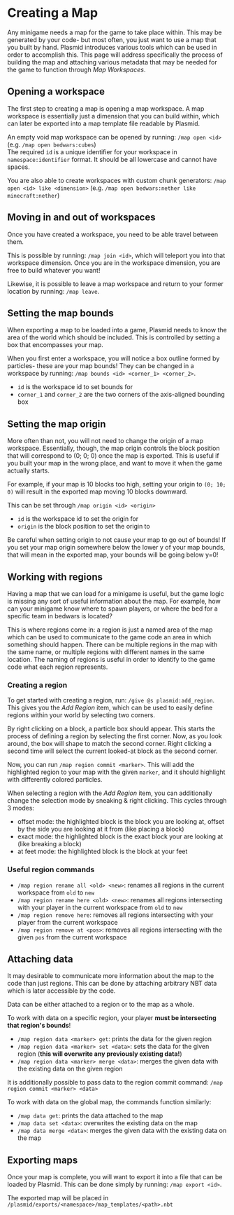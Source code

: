 # Creating a Map
Any minigame needs a map for the game to take place within. This may be generated by your code- but most often, you just want to use a map that you built by hand. Plasmid introduces various tools which can be used in order to accomplish this. This page will address specifically the process of building the map and attaching various metadata that may be needed for the game to function through _Map Workspaces_.

## Opening a workspace
The first step to creating a map is opening a map workspace. A map workspace is essentially just a dimension that you can build within, which can later be exported into a map template file readable by Plasmid.

An empty void map workspace can be opened by running: `/map open <id>` (e.g. `/map open bedwars:cubes`)  
The required `id` is a unique identifier for your workspace in `namespace:identifier` format. It should be all lowercase and cannot have spaces.

You are also able to create workspaces with custom chunk generators: `/map open <id> like <dimension>` (e.g. `/map open bedwars:nether like minecraft:nether`)

## Moving in and out of workspaces
Once you have created a workspace, you need to be able travel between them.

This is possible by running: `/map join <id>`, which will teleport you into that workspace dimension.
Once you are in the workspace dimension, you are free to build whatever you want!

Likewise, it is possible to leave a map workspace and return to your former location by running: `/map leave`.

## Setting the map bounds
When exporting a map to be loaded into a game, Plasmid needs to know the area of the world which should be included. This is controlled by setting a box that encompasses your map.

When you first enter a workspace, you will notice a box outline formed by particles- these are your map bounds! They can be changed in a workspace by running: `/map bounds <id> <corner_1> <corner_2>`.
  - `id` is the workspace id to set bounds for
  - `corner_1` and `corner_2` are the two corners of the axis-aligned bounding box

## Setting the map origin
More often than not, you will not need to change the origin of a map workspace. Essentially, though, the map origin controls the block position that will correspond to (0; 0; 0) once the map is exported. This is useful if you built your map in the wrong place, and want to move it when the game actually starts.

For example, if your map is 10 blocks too high, setting your origin to `(0; 10; 0)` will result in the exported map moving 10 blocks downward.

This can be set through `/map origin <id> <origin>`
  - `id` is the workspace id to set the origin for
  - `origin` is the block position to set the origin to

Be careful when setting origin to not cause your map to go out of bounds! If you set your map origin somewhere below the lower y of your map bounds, that will mean in the exported map, your bounds will be going below y=0!

## Working with regions
Having a map that we can load for a minigame is useful, but the game logic is missing any sort of useful information about the map. For example, how can your minigame know where to spawn players, or where the bed for a specific team in bedwars is located?

This is where regions come in: a region is just a named area of the map which can be used to communicate to the game code an area in which something should happen. There can be multiple regions in the map with the same name, or multiple regions with different names in the same location. The naming of regions is useful in order to identify to the game code what each region represents.

### Creating a region
To get started with creating a region, run: `/give @s plasmid:add_region`. This gives you the _Add Region_ item, which can be used to easily define regions within your world by selecting two corners.

By right clicking on a block, a particle box should appear. This starts the process of defining a region by selecting the first corner. Now, as you look around, the box will shape to match the second corner. Right clicking a second time will select the current looked-at block as the second corner.

Now, you can run `/map region commit <marker>`. This will add the highlighted region to your map with the given `marker`, and it should highlight with differently colored particles.

When selecting a region with the _Add Region_ item, you can additionally change the selection mode by sneaking & right clicking. This cycles through 3 modes:
  - offset mode: the highlighted block is the block you are looking at, offset by the side you are looking at it from (like placing a block)
  - exact mode: the highlighted block is the exact block your are looking at (like breaking a block)
  - at feet mode: the highlighted block is the block at your feet

### Useful region commands
 - `/map region rename all <old> <new>`: renames all regions in the current workspace from `old` to `new`
 - `/map region rename here <old> <new>`: renames all regions intersecting with your player in the current workspace from `old` to `new`
 - `/map region remove here`:  removes all regions intersecting with your player from the current workspace
 - `/map region remove at <pos>`: removes all regions intersecting with the given `pos` from the current workspace

## Attaching data
It may desirable to communicate more information about the map to the code than just regions. This can be done by attaching arbitrary NBT data which is later accessible by the code.

Data can be either attached to a region or to the map as a whole.

To work with data on a specific region, your player **must be intersecting that region's bounds**!
  - `/map region data <marker> get`: prints the data for the given region
  - `/map region data <marker> set <data>`: sets the data for the given region (**this will overwrite any previously existing data!**)
  - `/map region data <marker> merge <data>`: merges the given data with the existing data on the given region

It is additionally possible to pass data to the region commit command: `/map region commit <marker> <data>`

To work with data on the global map, the commands function similarly:
  - `/map data get`: prints the data attached to the map
  - `/map data set <data>`: overwrites the existing data on the map
  - `/map data merge <data>`: merges the given data with the existing data on the map

## Exporting maps
Once your map is complete, you will want to export it into a file that can be loaded by Plasmid. This can be done simply by running: `/map export <id>`.

The exported map will be placed in `/plasmid/exports/<namespace>/map_templates/<path>.nbt`
